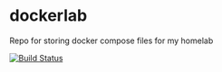 # dockerlab
Repo for storing docker compose files for my homelab

[![Build Status](http://drone.lukemilius.com/api/badges/lmilius-homelab/dockerlab/status.svg)](http://drone.lukemilius.com/lmilius-homelab/dockerlab)
